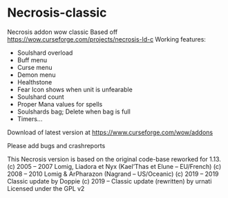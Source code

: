 # Necrosis-classic
Necrosis addon wow classic
Based off https://wow.curseforge.com/projects/necrosis-ld-c 
Working features:
- Soulshard overload
- Buff menu
- Curse menu
- Demon menu
- Healthstone 
- Fear Icon shows when unit is unfearable
- Soulshard count
- Proper Mana values for spells
- Soulshards bag; Delete when bag is full 
- Timers... 

Download of latest version at https://www.curseforge.com/wow/addons


Please add bugs and crashreports

This Necrosis version is based on the original code-base reworked for 1.13.
(c) 2005 – 2007 Lomig, Liadora et Nyx (Kael’Thas et Elune – EU/French)
(c) 2008 – 2010 Lomig & ArPharazon (Nagrand – US/Oceanic)
(c) 2019 – 2019 Classic update by Doppie
(c) 2019 – Classic update (rewritten) by urnati
Licensed under the GPL v2
